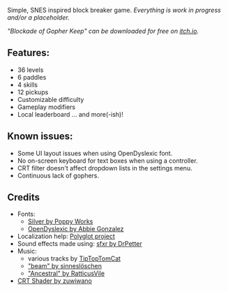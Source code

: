 Simple, SNES inspired block breaker game.
*Everything is work in progress and/or a placeholder.*

*"Blockade of Gopher Keep" can be downloaded for free on [itch.io](https://da-i0.itch.io/blockade-of-gopher-keep).*

## Features:
- 36 levels
- 6 paddles
- 4 skills
- 12 pickups
- Customizable difficulty
- Gameplay modifiers
- Local leaderboard
... and more(-ish)!

## Known issues:
- Some UI layout issues when using OpenDyslexic font.
- No on-screen keyboard for text boxes when using a controller.
- CRT filter doesn't affect dropdown lists in the settings menu.
- Continuous lack of gophers.

## Credits
- Fonts:
  - [Silver by Poppy Works](https://poppyworks.itch.io/silver)
  - [OpenDyslexic by Abbie Gonzalez](https://opendyslexic.org/)
- Localization help: [Polyglot project](https://drive.google.com/open?id=17f0dQawb-s_Fd7DHgmVvJoEGDMH_yoSd8EYigrb0zmM)
- Sound effects made using: [sfxr by DrPetter](https://www.drpetter.se/project_sfxr.html)
- Music:
  - various tracks by [TipTopTomCat](https://tiptoptomcat.itch.io/)
  - ["beam" by sinneslöschen](https://pixabay.com/users/sinneschl%C3%B6sen-1888724/)
  - ["Ancestral" by RatticusVile](https://ratticusvile.itch.io/digdeep)
- [CRT Shader by zuwiwano](https://godotshaders.com/shader/crt-shader-2/)
